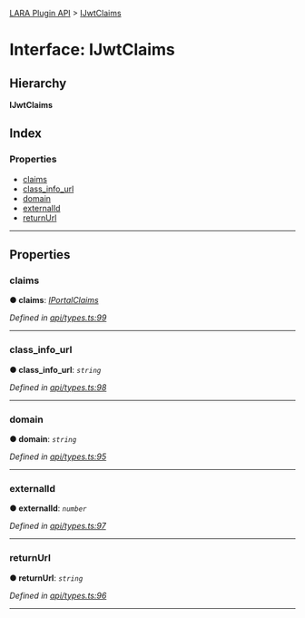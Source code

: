 [LARA Plugin API](../README.md) > [IJwtClaims](../interfaces/ijwtclaims.md)

# Interface: IJwtClaims

## Hierarchy

**IJwtClaims**

## Index

### Properties

* [claims](ijwtclaims.md#claims)
* [class_info_url](ijwtclaims.md#class_info_url)
* [domain](ijwtclaims.md#domain)
* [externalId](ijwtclaims.md#externalid)
* [returnUrl](ijwtclaims.md#returnurl)

---

## Properties

<a id="claims"></a>

###  claims

**● claims**: *[IPortalClaims](iportalclaims.md)*

*Defined in [api/types.ts:99](https://github.com/concord-consortium/lara/blob/2d9328ea/lara-plugin-api/src/api/types.ts#L99)*

___
<a id="class_info_url"></a>

###  class_info_url

**● class_info_url**: *`string`*

*Defined in [api/types.ts:98](https://github.com/concord-consortium/lara/blob/2d9328ea/lara-plugin-api/src/api/types.ts#L98)*

___
<a id="domain"></a>

###  domain

**● domain**: *`string`*

*Defined in [api/types.ts:95](https://github.com/concord-consortium/lara/blob/2d9328ea/lara-plugin-api/src/api/types.ts#L95)*

___
<a id="externalid"></a>

###  externalId

**● externalId**: *`number`*

*Defined in [api/types.ts:97](https://github.com/concord-consortium/lara/blob/2d9328ea/lara-plugin-api/src/api/types.ts#L97)*

___
<a id="returnurl"></a>

###  returnUrl

**● returnUrl**: *`string`*

*Defined in [api/types.ts:96](https://github.com/concord-consortium/lara/blob/2d9328ea/lara-plugin-api/src/api/types.ts#L96)*

___

